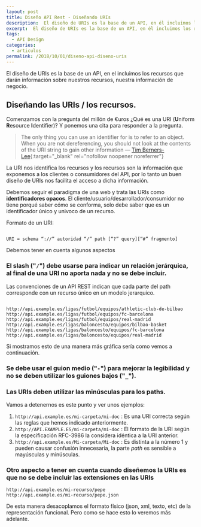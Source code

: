 ```yaml
---
layout: post
title: Diseño API Rest - Diseñando URIs
description:  El diseño de URIs es la base de un API, en él incluimos los recursos que darán información sobre nuestros recursos, nuestra información de negocio.
excerpt:  El diseño de URIs es la base de un API, en él incluimos los recursos que darán información sobre nuestros recursos, nuestra información de negocio.
tags:
  - API Design
categories:
  - articulos
permalink: /2018/10/01/diseno-api-diseno-uris
---
```

El diseño de URIs es la base de un API, en el incluimos los recursos que darán información sobre nuestros recursos, nuestra información de negocio.

## Diseñando las URIs / los recursos.

Comenzamos con la pregunta del millón de €uros ¿Qué es una URI (**U**niform **R**esource **I**dentifier)?
Y ponemos una cita para responder a la pregunta.

> The only thing you can use an identifier for is to refer to an object. When you are not dereferencing, you should not look at the contents of the URI string to gain other information
> — [Tim Berners-Lee](https://www.w3.org/DesignIssues/Axioms.html){:target="_blank" rel="nofollow noopener noreferrer"}

La URI nos identifica los recursos y los recursos son la información que exponemos a los clientes o consumidores del API, por lo tanto un buen diseño de URIs nos facilita el acceso a dicha información.

Debemos seguir el paradigma de una web y trata las URIs como **identificadores opacos**. El cliente/usuario/desarrollador/consumidor no tiene porqué saber cómo se conforma, solo debe saber que es un identificador único y univoco de un recurso.

Formato de un URI:

```

URI = schema “://” autoridad “/” path [“?” query][“#” fragmento]

```

Debemos tener en cuenta algunos aspectos

### El slash ("`/`") debe usarse para indicar un relación jerárquica, al final de una URI no aporta nada y no se debe incluir.

Las convenciones de un API REST indican que cada parte del path corresponde con un recurso único en un modelo jerarquico.

```

http://api.example.es/ligas/futbol/equipos/athletic-club-de-bilbao
http://api.example.es/ligas/futbol/equipos/fc-barcelona
http://api.example.es/ligas/futbol/equipos/real-madrid
http://api.example.es/ligas/baloncesto/equipos/bilbao-basket
http://api.example.es/ligas/baloncesto/equipos/fc-barcelona
http://api.example.es/ligas/baloncesto/equipos/real-madrid

```

Si mostramos esto de una manera más gráfica sería como vemos a continuación.

<amp-img
    src="/assets/images/api-jerarquia-deportes.png"
    layout="fixed"
    height="124"
    width="567"
    alt="Jerarquia de Recursos API"
    title="Jerarquia de Recursos API"></amp-img>

### Se debe usar el guion medio ("`-`") para mejorar la legibilidad y no se deben utilizar los guiones bajos ("`_`").

### Las URIs deben utilizar las minúsculas para los paths.

Vamos a detenernos es este punto y ver unos ejemplos:

1. `http://api.example.es/mi-carpeta/mi-doc`
   : Es una URI correcta según las reglas que hemos indicado anteriormente.
2. `http://API.EXAMPLE.ES/mi-carpeta/mi-doc`
   : El formato de la URI según la especificación RFC-3986 la considera idéntica a la URI anterior.
3. `http://api.example.es/Mi-carpeta/Mi-doc`
   : Es distinta a la número 1 y pueden causar confusión innecesaria, la parte _path_ es sensible a mayúsculas y minúsculas.

### Otro aspecto a tener en cuenta cuando diseñemos la URIs es que no se debe incluir las extensiones en las URIs

```
http://api.example.es/mi-recurso/pepe
http://api.example.es/mi-recurso/pepe.json
```

De esta manera desacoplamos el formato físico (json, xml, texto, etc) de la representación funcional. Pero como se hace esto lo veremos más adelante.
